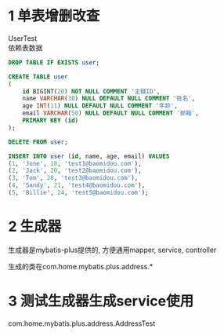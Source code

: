 
# 1 单表增删改查
UserTest  
依赖表数据
```sql
DROP TABLE IF EXISTS user;

CREATE TABLE user
(
	id BIGINT(20) NOT NULL COMMENT '主键ID',
	name VARCHAR(30) NULL DEFAULT NULL COMMENT '姓名',
	age INT(11) NULL DEFAULT NULL COMMENT '年龄',
	email VARCHAR(50) NULL DEFAULT NULL COMMENT '邮箱',
	PRIMARY KEY (id)
);

DELETE FROM user;

INSERT INTO user (id, name, age, email) VALUES
(1, 'Jone', 18, 'test1@baomidou.com'),
(2, 'Jack', 20, 'test2@baomidou.com'),
(3, 'Tom', 28, 'test3@baomidou.com'),
(4, 'Sandy', 21, 'test4@baomidou.com'),
(5, 'Billie', 24, 'test5@baomidou.com');
```
# 2 生成器
生成器是mybatis-plus提供的, 方便通用mapper, service, controller  

生成的类在com.home.mybatis.plus.address.*
# 3 测试生成器生成service使用
com.home.mybatis.plus.address.AddressTest